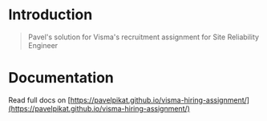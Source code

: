 # Introduction
> Pavel's solution for Visma's recruitment assignment for Site Reliability Engineer

# Documentation
Read full docs on [https://pavelpikat.github.io/visma-hiring-assignment/](https://pavelpikat.github.io/visma-hiring-assignment/)

